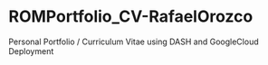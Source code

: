 # ROMPortfolio_CV-RafaelOrozco
Personal Portfolio / Curriculum Vitae using DASH and GoogleCloud Deployment
